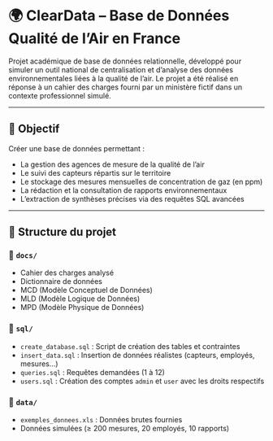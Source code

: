 # 🌍 ClearData – Base de Données Qualité de l’Air en France

Projet académique de base de données relationnelle, développé pour simuler un outil national de centralisation et d’analyse des données environnementales liées à la qualité de l’air. Le projet a été réalisé en réponse à un cahier des charges fourni par un ministère fictif dans un contexte professionnel simulé.

---

## 📌 Objectif

Créer une base de données permettant :
- La gestion des agences de mesure de la qualité de l’air
- Le suivi des capteurs répartis sur le territoire
- Le stockage des mesures mensuelles de concentration de gaz (en ppm)
- La rédaction et la consultation de rapports environnementaux
- L’extraction de synthèses précises via des requêtes SQL avancées

---

## 🧱 Structure du projet

### 📁 `docs/`
- Cahier des charges analysé
- Dictionnaire de données
- MCD (Modèle Conceptuel de Données)
- MLD (Modèle Logique de Données)
- MPD (Modèle Physique de Données)

### 📁 `sql/`
- `create_database.sql` : Script de création des tables et contraintes
- `insert_data.sql` : Insertion de données réalistes (capteurs, employés, mesures…)
- `queries.sql` : Requêtes demandées (1 à 12)
- `users.sql` : Création des comptes `admin` et `user` avec les droits respectifs

### 📁 `data/`
- `exemples_donnees.xls` : Données brutes fournies
- Données simulées (≥ 200 mesures, 20 employés, 10 rapports)
